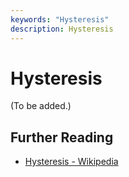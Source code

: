 ```yaml
---
keywords: "Hysteresis"
description: Hysteresis
---
```


# Hysteresis

(To be added.)

## Further Reading

* [Hysteresis - Wikipedia](https://en.wikipedia.org/wiki/Hysteresis)
